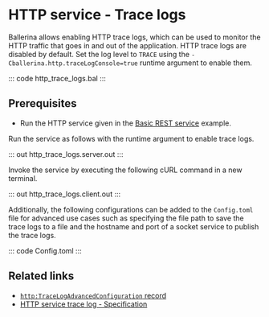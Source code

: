 # HTTP service - Trace logs

Ballerina allows enabling HTTP trace logs, which can be used to monitor the HTTP traffic that goes in and out of the application. HTTP trace logs are disabled by default. Set the log level to `TRACE` using the `-Cballerina.http.traceLogConsole=true` runtime argument to enable them. 

::: code http_trace_logs.bal :::

## Prerequisites
- Run the HTTP service given in the [Basic REST service](/learn/by-example/http-basic-rest-service/) example.

Run the service as follows with the runtime argument to enable trace logs.

::: out http_trace_logs.server.out :::

Invoke the service by executing the following cURL command in a new terminal.

::: out http_trace_logs.client.out :::

Additionally, the following configurations can be added to the `Config.toml` file for advanced use cases such as specifying the file path to save the trace logs to a file and the hostname and port of a socket service to publish the trace logs.

::: code Config.toml :::

## Related links
- [`http:TraceLogAdvancedConfiguration` record](https://lib.ballerina.io/ballerina/http/latest#TraceLogAdvancedConfiguration)
- [HTTP service trace log - Specification](/spec/http/#823-trace-log)
